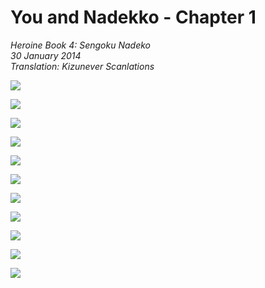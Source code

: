 # You and Nadekko - Chapter 1

_Heroine Book 4: Sengoku Nadeko_  
_30 January 2014_  
_Translation: Kizunever Scanlations_


<!-- Hack for forcing page-breaks -->
<div style="page-break-before:always;"></div>

![](06_you_and_nadekko_ch1_01.jpg)
<div style="page-break-before:always;"></div>

![](06_you_and_nadekko_ch1_02.jpg) 
<div style="page-break-before:always;"></div>

![](06_you_and_nadekko_ch1_03.jpg)
<div style="page-break-before:always;"></div>

![](06_you_and_nadekko_ch1_04.jpg)
<div style="page-break-before:always;"></div>

![](06_you_and_nadekko_ch1_05.jpg)
<div style="page-break-before:always;"></div>

![](06_you_and_nadekko_ch1_06.jpg)
<div style="page-break-before:always;"></div>

![](06_you_and_nadekko_ch1_07.jpg)
<div style="page-break-before:always;"></div>

![](06_you_and_nadekko_ch1_08.jpg)
<div style="page-break-before:always;"></div>

![](06_you_and_nadekko_ch1_09.jpg)
<div style="page-break-before:always;"></div>

![](06_you_and_nadekko_ch1_10.jpg)
<div style="page-break-before:always;"></div>

![](06_you_and_nadekko_ch1_11.jpg)
